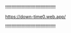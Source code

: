 !!!!!!!!!!!!!!!!!!!!!!!!!!!!!!!!!!!!!!!!

https://down-time0.web.app/

!!!!!!!!!!!!!!!!!!!!!!!!!!!!!!!!!!!!!!!!
